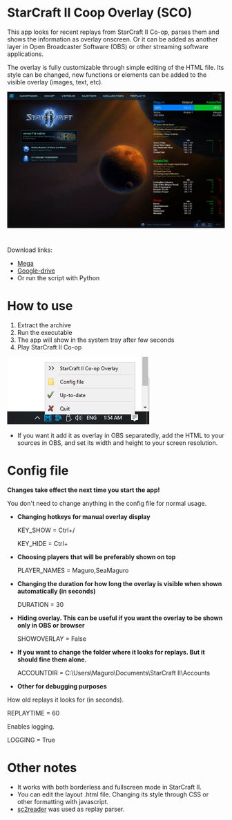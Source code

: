 # StarCraft II Coop Overlay (SCO)

This app looks for recent replays from StarCraft II Co-op, parses them and shows the information as overlay onscreen. Or it can be added as another layer in Open Broadcaster Software (OBS) or other streaming software applications.

The overlay is fully customizable through simple editing of the HTML file. Its style can be changed, new functions or elements can be added to the visible overlay (images, text, etc).

![Screenshot](/Screenshots/scr1.jpg)

# 
Download links: 
* [Mega](https://mega.nz/file/QpFjDSRJ#DvHCKvK4gI72JoVwTfhI2p2VeL-CAymNnkhY0QJ-WpU)
* [Google-drive](https://drive.google.com/file/d/11Jgk8qFB0x0RAWNoYhKd08nH0U7wlQMC/view?usp=sharing)
* Or run the script with Python

# How to use
1. Extract the archive
2. Run the executable
3. The app will show in the system tray after few seconds
4. Play StarCraft II Co-op

![system tray](/Screenshots/systray1.png)

* If you want it add it as overlay in OBS separatedly, add the HTML to your sources in OBS, and set its width and height to your screen resolution.


# Config file
**Changes take effect the next time you start the app!**

You don't need to change anything in the config file for normal usage.

* **Changing hotkeys for manual overlay display**

  KEY_SHOW = Ctrl+/
  
  KEY_HIDE = Ctrl+

* **Choosing players that will be preferably shown on top**

  PLAYER_NAMES = Maguro,SeaMaguro
  
* **Changing the duration for how long the overlay is visible when shown automatically (in seconds)**
  
  DURATION = 30
  
* **Hiding overlay. This can be useful if you want the overlay to be shown only in OBS or browser**  

  SHOWOVERLAY = False
  
* **If you want to change the folder where it looks for replays. But it should fine them alone.**

  ACCOUNTDIR = C:\Users\Maguro\Documents\StarCraft II\Accounts
  
* **Other for debugging purposes**

How old replays it looks for (in seconds).

REPLAYTIME = 60

Enables logging.

LOGGING = True


# Other notes
* It works with both borderless and fullscreen mode in StarCraft II.
* You can edit the layout .html file. Changing its style through CSS or other formatting with javascript.
* [sc2reader](https://github.com/ggtracker/sc2reader) was used as replay parser.
